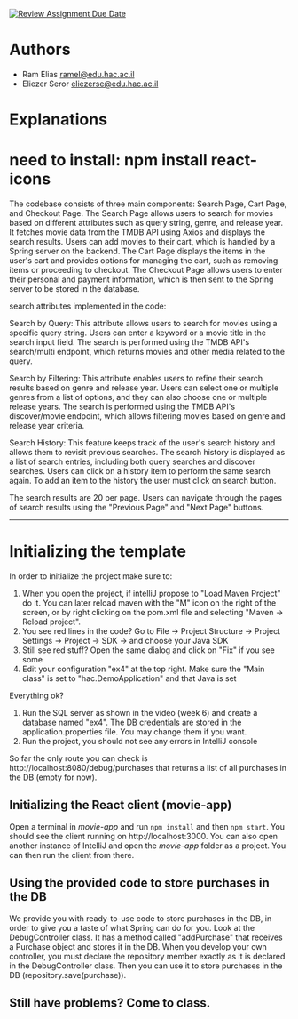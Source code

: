 [![Review Assignment Due Date](https://classroom.github.com/assets/deadline-readme-button-24ddc0f5d75046c5622901739e7c5dd533143b0c8e959d652212380cedb1ea36.svg)](https://classroom.github.com/a/7Tmn2VQK)

# Authors
*  Ram Elias       ramel@edu.hac.ac.il
*  Eliezer Seror   eliezerse@edu.hac.ac.il

# Explanations

# need to install: npm install react-icons

The codebase consists of three main components: Search Page, Cart Page, and Checkout Page. The Search Page allows users to search for movies based on different attributes such as query string, genre, and release year. It fetches movie data from the TMDB API using Axios and displays the search results. Users can add movies to their cart, which is handled by a Spring server on the backend. The Cart Page displays the items in the user's cart and provides options for managing the cart, such as removing items or proceeding to checkout. The Checkout Page allows users to enter their personal and payment information, which is then sent to the Spring server to be stored in the database. 

search attributes implemented in the code:

Search by Query: This attribute allows users to search for movies using a specific query string. Users can enter a keyword or a movie title in the search input field. The search is performed using the TMDB API's search/multi endpoint, which returns movies and other media related to the query.

Search by Filtering: This attribute enables users to refine their search results based on genre and release year. Users can select one or multiple genres from a list of options, and they can also choose one or multiple release years. The search is performed using the TMDB API's discover/movie endpoint, which allows filtering movies based on genre and release year criteria.

Search History: This feature keeps track of the user's search history and allows them to revisit previous searches. The search history is displayed as a list of search entries, including both query searches and discover searches. Users can click on a history item to perform the same search again.
To add an item to the history the user must click on search button.

The search results are 20 per page. Users can navigate through the pages of search results using the "Previous Page" and "Next Page" buttons.

---------------------


# Initializing the template

In order to initialize the project make sure to:

1. When you open the project, if intelliJ propose to "Load Maven Project" do it. You can later reload maven with the "M" icon on the right of the screen, or by right clicking on the pom.xml file and selecting "Maven -> Reload project".
2. You see red lines in the code? Go to File -> Project Structure -> Project Settings -> Project -> SDK -> and choose your Java SDK
3. Still see red stuff? Open the same dialog and click on "Fix" if you see some
4. Edit your configuration "ex4" at the top right. Make sure the "Main class" is set to "hac.DemoApplication" and that Java is set

Everything ok?
1. Run the SQL server as shown in the video (week 6) and create a database named "ex4". The DB credentials are stored in the application.properties file. You may change them if you want.
2. Run the project, you should not see any errors in IntelliJ console

So far the only route you can check is http://localhost:8080/debug/purchases
that returns a list of all purchases in the DB (empty for now).

## Initializing the React client (movie-app)

Open a terminal in *movie-app* and run `npm install` and then `npm start`. You should see the client running on http://localhost:3000.
You can also open another instance of IntelliJ and open the *movie-app* folder as a project. You can then run the client from there.

## Using the provided code to store purchases in the DB

We provide you with ready-to-use code to store purchases in the DB, in order to give you a taste of what Spring can do for you.
Look at the DebugController class. It has a method called "addPurchase" that receives a Purchase object and stores it in the DB.
When you develop your own controller, you must declare the repository member exactly as it is declared in the DebugController class.
Then you can use it to store purchases in the DB (repository.save(purchase)).

## Still have problems? Come to class.
